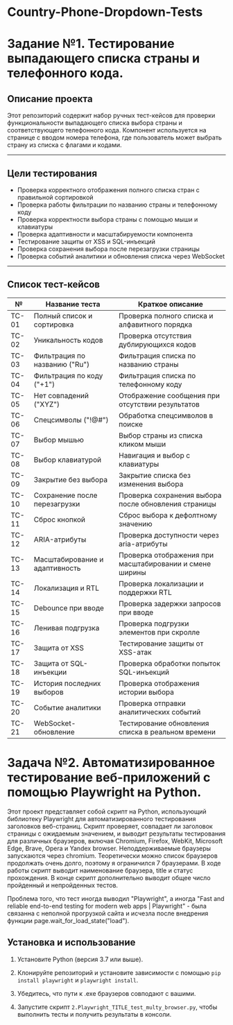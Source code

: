 # Country-Phone-Dropdown-Tests

# Задание №1. Тестирование выпадающего списка страны и телефонного кода.

## Описание проекта

Этот репозиторий содержит набор ручных тест-кейсов для проверки функциональности выпадающего списка выбора страны и соответствующего телефонного кода. Компонент используется на странице с вводом номера телефона, где пользователь может выбрать страну из списка с флагами и кодами.

---

## Цели тестирования

- Проверка корректного отображения полного списка стран с правильной сортировкой
- Проверка работы фильтрации по названию страны и телефонному коду
- Проверка корректности выбора страны с помощью мыши и клавиатуры
- Проверка адаптивности и масштабируемости компонента
- Тестирование защиты от XSS и SQL-инъекций
- Проверка сохранения выбора после перезагрузки страницы
- Проверка событий аналитики и обновления списка через WebSocket

---

## Список тест-кейсов

| №    | Название теста                | Краткое описание                       |
|-------|------------------------------|--------------------------------------|
| TC-01 | Полный список и сортировка    | Проверка полного списка и алфавитного порядка |
| TC-02 | Уникальность кодов            | Проверка отсутствия дублирующихся кодов |
| TC-03 | Фильтрация по названию ("Ru") | Фильтрация списка по названию страны |
| TC-04 | Фильтрация по коду ("+1")    | Фильтрация списка по телефонному коду |
| TC-05 | Нет совпадений ("XYZ")        | Отображение сообщения при отсутствии результатов |
| TC-06 | Спецсимволы ("!@#")           | Обработка спецсимволов в поиске      |
| TC-07 | Выбор мышью                   | Выбор страны из списка кликом мыши  |
| TC-08 | Выбор клавиатурой             | Навигация и выбор с клавиатуры       |
| TC-09 | Закрытие без выбора           | Закрытие списка без изменения выбора |
| TC-10 | Сохранение после перезагрузки | Проверка сохранения выбора после обновления страницы |
| TC-11 | Сброс кнопкой                 | Сброс выбора к дефолтному значению   |
| TC-12 | ARIA-атрибуты                 | Проверка доступности через aria-атрибуты |
| TC-13 | Масштабирование и адаптивность| Проверка отображения при масштабировании и смене ширины |
| TC-14 | Локализация и RTL             | Проверка локализации и поддержки RTL |
| TC-15 | Debounce при вводе            | Проверка задержки запросов при вводе |
| TC-16 | Ленивая подгрузка             | Проверка подгрузки элементов при скролле |
| TC-17 | Защита от XSS                 | Тестирование защиты от XSS-атак      |
| TC-18 | Защита от SQL-инъекции        | Проверка обработки попыток SQL-инъекций |
| TC-19 | История последних выборов    | Проверка отображения истории выбора  |
| TC-20 | Событие аналитики             | Проверка отправки аналитических событий |
| TC-21 | WebSocket-обновление          | Тестирование обновления списка в реальном времени |


# Задача №2. Автоматизированное тестирование веб-приложений с помощью Playwright на Python.


Этот проект представляет собой скрипт на Python, использующий библиотеку Playwright для автоматизированного тестирования заголовков веб-страниц. Скрипт проверяет, совпадает ли заголовок страницы с ожидаемым значением, и выводит результаты тестирования для различных браузеров, включая Chromium, Firefox, WebKit, Microsoft Edge, Brave, Opera и Yandex browser. Неподдерживаемые браузеры запускаются через chromium. Теоретически можно список браузеров продолжать очень долго, поэтому я ограничился 7 браузерами. В ходе работы скрипт выводит наименование браузера, title и статус прохождения. В конце скрипт дополнительно выводит общее число пройденный и непройденных тестов. 

Проблема того, что тест иногда выводил "Playwright", а иногда "Fast and reliable end-to-end testing for modern web apps | Playwright" - была связанна с неполной прогрузкой сайта и исчезла после внедрения функции page.wait_for_load_state("load").



## Установка и использование


1. Установите Python (версия 3.7 или выше).

2. Клонируйте репозиторий и установите зависимости с помощью `pip install playwright` и `playwright install`.
   
4. Убедитесь, что пути к .exe браузеров совподают с вашими.

5. Запустите скрипт `2.Playwright_TITLE_test_multy_browser.py`, чтобы выполнить тесты и получить результаты в консоли.


